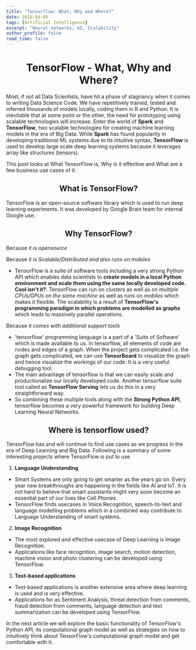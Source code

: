 ```yaml
---
title: "Tensorflow: What, Why and Where?"
date: 2018-04-05
tags: [Artificial Intelligence]
excerpt: "Neural networks, AI, Scalability"
author_profile: false
read_time: false
---
```


# <center> TensorFlow - What, Why and Where? </center>

Most, if not all Data Scientists, have hit a phase of stagnancy when it comes to writing Data Science Code. We have repetitively trained, tested and inferred thousands of models locally, coding them in R and Python. It is inevitable that at some point or the other, the need for prototyping using scalable technologies will increase. Enter the world of **Spark** and **TensorFlow**, two scalable technologies for creating machine learning models in the era of Big Data. While **Spark** has found popularity in developing traditional ML systems due to its intuitive syntax, **TensorFlow** is used to develop large scale deep learning systems because it leverages array like structures (tensors).

This post looks at What TensorFlow is, Why is it effective and What are a few business use cases of it.

## <center> What is TensorFlow? </center>

TensorFlow is an open-source software library which is used to run deep learning experiments. It was developed by Google Brain team for internal Google use.

## <center> Why TensorFlow? </center>

Because *it is opensource*

Because *it is Scalable/Distributed and also runs on mobiles*

* TensorFlow is a suite of software tools including a very strong Python API which enables data scientists to **create models
in a local Python environment and scale them using the same locally developed code. Cool isn't it?**. TensorFlow can run on
*clusters* as well as on *multiple CPUs/GPUs on the same machine* as well as runs on *mobiles* which makes it flexible. The scalability is a result of **TensorFlow's programming paradigm in which problems are modelled as graphs** which leads to massively parallel operations.

Because *it comes with additional support tools*

* 'tensorflow' programming language is a part of a 'Suite of Software' which is made available to us. In tensorflow, all elements of code are nodes and edges of a graph. When the project gets complicated i.e. the graph gets complicated, we can use **TensorBoard** to visualize the graph and hence visualize the workings of our code. It is a very useful debugging tool.
* The main advantage of tensorflow is that we can easily scale and productionalize our locally developed code. Another tensorflow suite tool called as **TensorFlow Serving** lets us do this in a very straightforward way.
* So combining these multiple tools along with the **Strong Python API**, tensorflow becomes a very powerful framework for building Deep Learning Neural Networks.

## <center> Where is tensorflow used? </center>

TensorFlow has and will continue to find use cases as we progress in the era of Deep Learning and Big Data. Following is a summary of some interesting projects where TensorFlow is put to use



1. **Language Understanding**
* Smart Systems are only going to get smarter as the years go on. Every year new breakthroughs are happening in the fields like AI and IoT. It is not hard to believe that smart assistants might very soon become an essential part of our lives like Cell Phones.
* TensorFlow finds usecases in Voice Recognition, speech-to-text and language modelling problems which in a combined way contribute to Language Understanding of smart systems.



2. **Image Recognition**
* The most explored and effective usecase of Deep Learning is Image Recognition.
* Applications like face recognition, image search, motion detection, machine vision and photo clustering can be developed using TensorFlow.



3. **Text-based applications**
* Text-based applications is another extensive area where deep learning is used and is very effective.
* Applications for as Sentiment Analysis, threat detection from comments, fraud detection from comments, language detection and text summarization can be developed using TensorFlow.





In the next article we will explore the basic functionality of TensorFlow's Python API, its computational graph model as well as strategies on how to intuitively think about TensorFlow's computational graph model and get comfortable with it.
